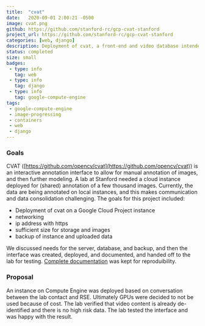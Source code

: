```yaml
---
title:  "cvat"
date:   2020-09-01 2:00:21 -0500
image: cvat.png
github: https://github.com/stanford-rc/gcp-cvat-stanford
project_url: https://github.com/stanford-rc/gcp-cvat-stanford
categories: [web, django]
description: Deployment of cvat, a front-end and video database intended to allow for easy image annotation on Google Cloud.
status: completed
size: small
badges:
 - type: info
   tag: web
 - type: info
   tag: django
 - type: info
   tag: google-compute-engine
tags:
 - google-compute-engine
 - image-progressing
 - containers
 - web
 - django
---
```


### Goals
CVAT ([https://github.com/opencv/cvat](https://github.com/opencv/cvat)) is an interactive annotation interface to allow for manual annotation of images, and then further modeling. A lab at Stanford needed a cloud instance deployed for (shared) annotation of a few thousand images. Currently, the data are being annotated on local instances, and this makes communication and data consolidation challenging. The goals for this project included:

- Deployment of cvat on a Google Cloud Project instance
- networking
- ip address with https
- sufficient size for storage and images
- backup of instance and uploaded data

We discussed needs for the server, database, and backup, and then the interface was created, deployed, and documented, and handed off to the lab for testing. [Complete documentation](https://github.com/stanford-rc/gcp-cvat-stanford) was kept for reproduibility.

### Proposal

An instance on Compute Engine was deployed based on conversation between the lab contact and RSE. 
Ultimately GPUs were decided to not be used because of cost. The lab verified that video
content is already de-identified and there is no high risk data. The lab tested the interface
and was happy with the result. 


